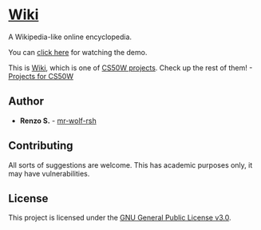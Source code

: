 # [Wiki](https://github.com/mr-wolf-rsh/cs50w-wiki/)

A Wikipedia-like online encyclopedia.

You can [click here](https://youtu.be/BgMmqo4kXQQ/) for watching the demo.

This is [Wiki](https://cs50.harvard.edu/web/2020/projects/1/wiki/), which is one of [CS50W projects](https://cs50.harvard.edu/web/2020/projects/).
Check up the rest of them! - [Projects for CS50W](https://github.com/stars/mr-wolf-rsh/lists/cs50w/)

## Author

* **Renzo S.** - [mr-wolf-rsh](https://github.com/mr-wolf-rsh/)

## Contributing

All sorts of suggestions are welcome. This has academic purposes only, it may have vulnerabilities.

## License

This project is licensed under the [GNU General Public License v3.0](https://www.gnu.org/licenses/gpl-3.0.html#license-text/).
